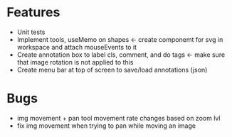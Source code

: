 # Features
- Unit tests
- Implement tools, useMemo on shapes <- create componemt for svg in workspace and attach mouseEvents to it
- Create annotation box to label cls, comment, and do tags <- make sure that image rotation is not applied to this
- Create menu bar at top of screen to save/load annotations (json)

# Bugs
- img movement + pan tool movement rate changes based on zoom lvl
- fix img movement when trying to pan while moving an image